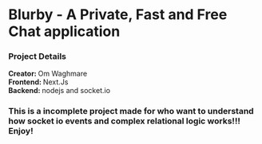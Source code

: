 # Blurby - A Private, Fast and Free Chat application


### Project Details
<b>Creator: </b>Om Waghmare <br>
<b>Frontend: </b>Next.Js <br>
<b>Backend: </b>nodejs and socket.io

### This is a incomplete project made for who want to understand how socket io events and complex relational logic works!!! Enjoy!
